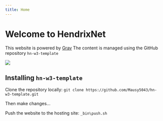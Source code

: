 ```yaml
---
title: Home
---
```

# Welcome to HendrixNet

This website is powered by [Grav](https://getgrav.org/)
The content is managed using the GitHub repository `hn-w3-template`

<div>
  <img src='http://boincstats.com/signature/-1/user/4367071/sig.png'></img>
</div>

## Installing `hn-w3-template`

Clone the repository locally:
`git clone https://github.com/Mausy5043/hn-w3-template.git`

Then make changes...

Push the website to the hosting site:
`_bin\push.sh`
